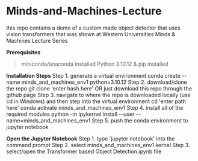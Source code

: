 # Minds-and-Machines-Lecture
this repo contains a demo of a custom made object detector that uses vision transformers that was shown at Western Universities Minds &amp; Machines Lecture Series


**Prerequisites**
> miniconda/anaconda installed
> Python 3.10.12 & pip installed

**Installation Steps**
Step 1. generate a virtual environment
        conda create --name minds_and_machines_env1 python=3.10.12
Step 2. download/clone the repo
        git clone 'enter hash here'
                    OR
        just download this repo through the github page
Step 3. navigate to where the repo is downloaded locally (use cd in Windows) and then step into the virtual environment
        cd 'enter path here'
        conda activate minds_and_machines_env1
Step 4. install all of the required modules
        python -m ipykernel install --user --name=minds_and_machines_env1
Step 5. push the conda environment to jupyter notebook 

**Open the Jupyter Notebook**
Step 1. type 'jupyter notebook' into the command prompt
Step 2. select minds_and_machines_env1 kernel
Step 3. select/open the Transformer based Object Detection.ipynb file
